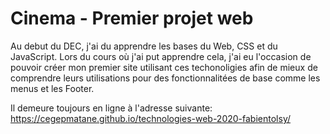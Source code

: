 # Cinema - Premier projet web
Au debut du DEC, j'ai du apprendre les bases du Web, CSS et du JavaScript. Lors du cours où j'ai put apprendre cela, j'ai eu l'occasion de pouvoir créer mon premier site utilisant ces techonoligies afin de mieux de comprendre leurs utilisations pour des fonctionnalitées de base comme les menus et les Footer.

Il demeure toujours en ligne à l'adresse suivante: https://cegepmatane.github.io/technologies-web-2020-fabientolsy/
